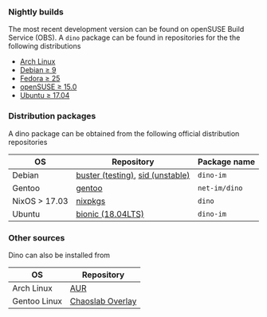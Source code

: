 ### Nightly builds
The most recent development version can be found on openSUSE Build Service (OBS). A `dino` package can be found in repositories for the the following distributions

* [Arch Linux](https://software.opensuse.org/download.html?project=network:messaging:xmpp:dino&package=dino)
* [Debian ≥ 9](https://software.opensuse.org/download.html?project=network:messaging:xmpp:dino&package=dino)
* [Fedora ≥ 25](https://software.opensuse.org/download.html?project=network:messaging:xmpp:dino&package=dino)
* [openSUSE ≥ 15.0](https://software.opensuse.org/download.html?project=network:messaging:xmpp:dino&package=dino)
* [Ubuntu ≥ 17.04](https://software.opensuse.org/download.html?project=network:messaging:xmpp:dino&package=dino)

### Distribution packages
A dino package can be obtained from the following official distribution repositories

| OS                  | Repository | Package name |
| ------------------- | ------ | ------ |
| Debian              | [buster (testing)](https://packages.debian.org/buster/dino-im), [sid (unstable)](https://packages.debian.org/sid/dino-im)    | `dino-im` |
| Gentoo              | [gentoo](https://packages.gentoo.org/packages/net-im/dino) | `net-im/dino` |
| NixOS > 17.03       | [nixpkgs](https://github.com/NixOS/nixpkgs/blob/master/pkgs/applications/networking/instant-messengers/dino/default.nix) | `dino` | 
| Ubuntu              | [bionic (18.04LTS)](https://packages.ubuntu.com/bionic/dino-im)     | `dino-im` |

### Other sources
Dino can also be installed from

| OS                  | Repository |
| ------------------- | ------ |
| Arch Linux          | [AUR](https://aur.archlinux.org/packages/dino-git/)  |
| Gentoo Linux        | [Chaoslab Overlay](https://gitlab.com/chaoslab/chaoslab-overlay/tree/master/net-im/dino) |